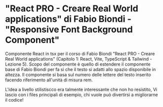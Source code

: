 #  "React PRO - Creare Real World applications" di Fabio Biondi - "Responsive Font Background Component"

Componente React in tsx per il corso di Fabio Biondi "React PRO - Creare Real World applications" (Capitolo 1: React, Vite, TypeScript & Tailwind - Lezione 5). 
Scopo del componente è quello di estendere il componente base di Fabio Biondi per fa sì che il testo si adatti allo spazio disponibile in altezza. 
Il componente si basa sul numero delle lettere del testo inserito facendo riferimento all'unità di misura rem.

L'idea a livello stilistiscco era talmente interessante che non ho resistito, Vi lascio con i files principali di esempio, chi vuole può divertirsi a migliorarne il codice!

